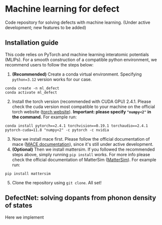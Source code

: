 # Machine learning for defect
Code repository for solving defects with machine learning. (Under active development; new features to be added)

## Installation guide
This code relies on PyTorch and machine learning interatomic potentials (MLIPs). For a smooth construction of a compatible python environment, we recommend users to follow the steps below:

1. **(Recommended)** Create a conda virtual environment. Specifying `python=3.12` version works for our case.
```
conda create -n ml_defect
conda activate ml_defect
``` 
2. Install the torch version (recommended with CUDA GPU) 2.4.1. Please check the cuda version most compatible to your machine on the official torch website ([torch website](https://pytorch.org/get-started/previous-versions/)). **Important: please specify `"numpy<2"` in the command.** For example run:
```
conda install pytorch==2.4.1 torchvision==0.19.1 torchaudio==2.4.1  pytorch-cuda=11.8 "numpy<2" -c pytorch -c nvidia
```
3. Now we install mace first. Please follow the official documentation of mace ([MACE documentation](https://mace-docs.readthedocs.io/en/latest/guide/foundation_models.html)), since it's still under active development.
4. **(Optional)** Then we install mattersim. If you followed the recommended steps above, simply running `pip install` works. For more info please check the official documentation of MatterSim ([MatterSim](https://github.com/microsoft/mattersim)). For example run:
```
pip install mattersim
```
5. Clone the repository using `git clone`. All set!

## DefectNet: solving dopants from phonon density of states
Here we implement 

